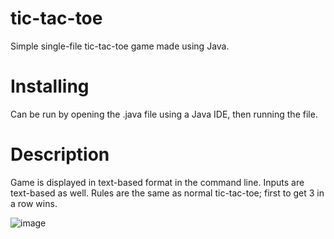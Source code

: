 # tic-tac-toe
Simple single-file tic-tac-toe game made using Java. 
# Installing
Can be run by opening the .java file using a Java IDE, then running the file.
# Description
Game is displayed in text-based format in the command line. 
Inputs are text-based as well. 
Rules are the same as normal tic-tac-toe; first to get 3 in a row wins.

![image](https://user-images.githubusercontent.com/91294189/149641087-5d86a3f3-37e7-495a-9037-e4177cf174d9.png)
